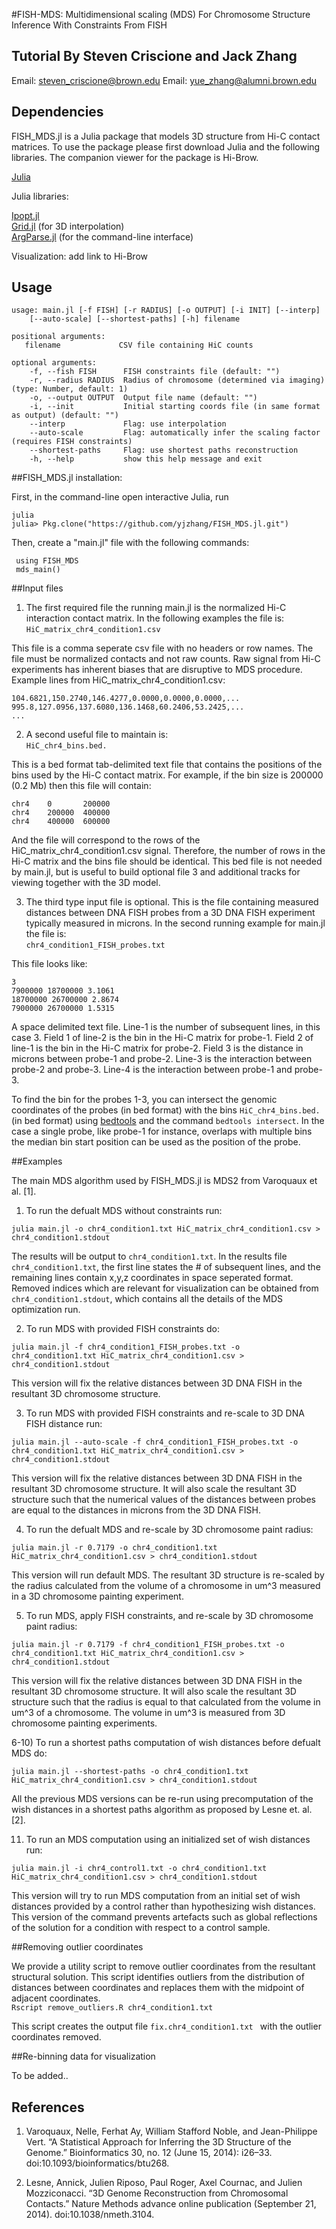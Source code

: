 #FISH-MDS: Multidimensional scaling (MDS) For Chromosome Structure Inference With Constraints From FISH
## Tutorial By Steven Criscione and Jack Zhang
Email: [steven_criscione@brown.edu](mailto:steven_criscione@brown.edu)
Email: [yue_zhang@alumni.brown.edu](mailto:steven_criscione@alumni.brown.edu)

## Dependencies
FISH_MDS.jl is a Julia package that models 3D structure from Hi-C contact matrices. To use the package please first download Julia and the following libraries.  The companion viewer for the package is Hi-Brow.

[Julia](http://julialang.org/)

Julia libraries:

[Ipopt.jl](https://github.com/JuliaOpt/Ipopt.jl)  
[Grid.jl](https://github.com/timholy/Grid.jl) (for 3D interpolation)  
[ArgParse.jl](https://github.com/carlobaldassi/ArgParse.jl) (for the command-line interface)  

Visualization: add link to Hi-Brow

## Usage

    usage: main.jl [-f FISH] [-r RADIUS] [-o OUTPUT] [-i INIT] [--interp]
        [--auto-scale] [--shortest-paths] [-h] filename
    
    positional arguments:
       filename             CSV file containing HiC counts

    optional arguments:
        -f, --fish FISH      FISH constraints file (default: "")
        -r, --radius RADIUS  Radius of chromosome (determined via imaging) (type: Number, default: 1)
        -o, --output OUTPUT  Output file name (default: "")
        -i, --init           Initial starting coords file (in same format as output) (default: "")
        --interp             Flag: use interpolation
        --auto-scale         Flag: automatically infer the scaling factor (requires FISH constraints)
        --shortest-paths     Flag: use shortest paths reconstruction
        -h, --help           show this help message and exit


##FISH_MDS.jl installation:

First, in the command-line open interactive Julia, run 

    julia
    julia> Pkg.clone("https://github.com/yjzhang/FISH_MDS.jl.git")

Then, create a "main.jl" file with the following commands:

     using FISH_MDS
     mds_main()

##Input files

1) The first required file the running main.jl is the normalized Hi-C interaction contact matrix.
In the following examples the file is:  
`HiC_matrix_chr4_condition1.csv`

This file is a comma seperate csv file with no headers or row names.  The file must be normalized contacts and not raw counts.  Raw signal from Hi-C experiments has inherent biases that are disruptive to MDS procedure.
Example lines from HiC_matrix_chr4_condition1.csv:

    104.6821,150.2740,146.4277,0.0000,0.0000,0.0000,...
    995.8,127.0956,137.6080,136.1468,60.2406,53.2425,...
    ...

2) A second useful file to maintain is:  
    `HiC_chr4_bins.bed.` 
    
This is a bed format tab-delimited text file that contains the positions of the bins used by the Hi-C contact matrix.  For example, if the bin size is 200000 (0.2 Mb) then this file will contain:

    chr4    0       200000
    chr4    200000  400000
    chr4    400000  600000

And the file will correspond to the rows of the HiC_matrix_chr4_condition1.csv signal.  Therefore, the number of rows in the Hi-C matrix and the bins file should be identical.  This bed file is not needed by main.jl, but is useful to build optional file 3 and additional tracks for viewing together with the 3D model.


3) The third type input file is optional. This is the file containing measured distances between DNA FISH probes from a 3D DNA FISH experiment typically measured in microns.  In the second running example for main.jl the file is:  
    `chr4_condition1_FISH_probes.txt`

This file looks like:

    3
    7900000 18700000 3.1061
    18700000 26700000 2.8674
    7900000 26700000 1.5315

A space delimited text file. Line-1 is the number of subsequent lines, in this case 3.  Field 1 of line-2 is the bin in the Hi-C matrix for probe-1.  Field 2 of line-1 is the bin in the Hi-C matrix for probe-2.  Field 3 is the distance in microns between probe-1 and probe-2. Line-3 is the interaction between probe-2 and probe-3. Line-4 is the interaction between probe-1 and probe-3.

To find the bin for the probes 1-3, you can intersect the genomic coordinates of the probes (in bed format) with the bins `HiC_chr4_bins.bed.`  (in bed format) using [bedtools](http://bedtools.readthedocs.org/en/latest/#) and the command `bedtools intersect`. In the case a single probe, like probe-1 for instance, overlaps with multiple bins the median bin start position can be used as the position of the probe.

##Examples

The main MDS algorithm used by FISH_MDS.jl is MDS2 from Varoquaux et al. [1].
1) To run the defualt MDS without constraints run:

`julia main.jl -o chr4_condition1.txt HiC_matrix_chr4_condition1.csv > chr4_condition1.stdout `

The results will be output to `chr4_condition1.txt`. In the results file `chr4_condition1.txt`, the first line states the # of subsequent lines, and the remaining lines contain x,y,z coordinates in space seperated format. Removed indices which are relevant for visualization can be obtained from `chr4_condition1.stdout`, which contains all the details of the MDS optimization run.  

2) To run MDS with provided FISH constraints do:

`julia main.jl -f chr4_condition1_FISH_probes.txt -o chr4_condition1.txt HiC_matrix_chr4_condition1.csv > chr4_condition1.stdout`

This version will fix the relative distances between 3D DNA FISH in the resultant 3D chromosome structure.


3) To run MDS with provided FISH constraints and re-scale to 3D DNA FISH distance run:

`julia main.jl --auto-scale -f chr4_condition1_FISH_probes.txt -o chr4_condition1.txt HiC_matrix_chr4_condition1.csv > chr4_condition1.stdout`

This version will fix the relative distances between 3D DNA FISH in the resultant 3D chromosome structure. It will also scale the resultant 3D structure such that the numerical values of the distances between probes are equal to the distances in microns from the 3D DNA FISH.

4) To run the defualt MDS and re-scale by 3D chromosome paint radius:

`julia main.jl -r 0.7179 -o chr4_condition1.txt HiC_matrix_chr4_condition1.csv > chr4_condition1.stdout`

This version will run default MDS. The resultant 3D structure is re-scaled by the radius calculated from the volume of a chromosome in um^3 measured in a 3D chromosome painting experiment.

5) To run MDS, apply FISH constraints, and re-scale by 3D chromosome paint radius:

`julia main.jl -r 0.7179 -f chr4_condition1_FISH_probes.txt -o chr4_condition1.txt HiC_matrix_chr4_condition1.csv > chr4_condition1.stdout`

This version will fix the relative distances between 3D DNA FISH in the resultant 3D chromosome structure. It will also scale the resultant 3D structure such that the radius is equal to that calculated from the volume in um^3 of a chromosome.  The volume in um^3 is measured from 3D chromosome painting experiments.

6-10) To run a shortest paths computation of wish distances before defualt MDS do:

`julia main.jl --shortest-paths -o chr4_condition1.txt HiC_matrix_chr4_condition1.csv > chr4_condition1.stdout `

All the previous MDS versions can be re-run using precomputation of the wish distances in a shortest paths algorithm as proposed by Lesne et. al. [2]. 

11) To run an MDS computation using an initialized set of wish distances run:

`julia main.jl -i chr4_control1.txt -o chr4_condition1.txt HiC_matrix_chr4_condition1.csv > chr4_condition1.stdout `

This version will try to run MDS computation from an initial set of wish distances provided by a control rather than hypothesizing wish distances.  This version of the command prevents artefacts such as global reflections of the solution for a condition with respect to a control sample. 

##Removing outlier coordinates

We provide a utility script to remove outlier coordinates from the resultant structural solution.  This script identifies outliers from the distribution of distances between coordinates and replaces them with the midpoint of adjacent coordinates.  
`Rscript remove_outliers.R chr4_condition1.txt `

This script creates the output file `fix.chr4_condition1.txt ` with the outlier coordinates removed.

##Re-binning data for visualization

To be added..


## References

1) Varoquaux, Nelle, Ferhat Ay, William Stafford Noble, and Jean-Philippe Vert. “A Statistical Approach for Inferring the 3D Structure of the Genome.” Bioinformatics 30, no. 12 (June 15, 2014): i26–33. doi:10.1093/bioinformatics/btu268.

2) Lesne, Annick, Julien Riposo, Paul Roger, Axel Cournac, and Julien Mozziconacci. “3D Genome Reconstruction from Chromosomal Contacts.” Nature Methods advance online publication (September 21, 2014). doi:10.1038/nmeth.3104.

